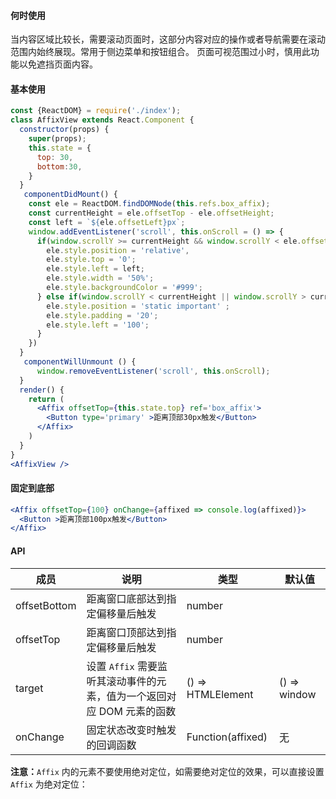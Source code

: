 
####  **何时使用**

当内容区域比较长，需要滚动页面时，这部分内容对应的操作或者导航需要在滚动范围内始终展现。常用于侧边菜单和按钮组合。
页面可视范围过小时，慎用此功能以免遮挡页面内容。

#### **基本使用**
```jsx
const {ReactDOM} = require('./index');
class AffixView extends React.Component {
  constructor(props) {
    super(props);
    this.state = {
      top: 30,
      bottom:30,
    }
  }
   componentDidMount() {
    const ele = ReactDOM.findDOMNode(this.refs.box_affix);
    const currentHeight = ele.offsetTop - ele.offsetHeight;
    const left = `${ele.offsetLeft}px`;
    window.addEventListener('scroll', this.onScroll = () => {
      if(window.scrollY >= currentHeight && window.scrollY < ele.offsetTop) {
        ele.style.position = 'relative',
        ele.style.top = '0';
        ele.style.left = left;
        ele.style.width = '50%';
        ele.style.backgroundColor = '#999';
      } else if(window.scrollY < currentHeight || window.scrollY > currentHeight +             ele.offsetHeight) {
        ele.style.position = 'static important' ;
        ele.style.padding = '20';
        ele.style.left = '100';
      }
    })
  }
   componentWillUnmount () {
      window.removeEventListener('scroll', this.onScroll);
  }
  render() {
    return (
      <Affix offsetTop={this.state.top} ref='box_affix'>
        <Button type='primary' >距离顶部30px触发</Button>
      </Affix>
    )
  }
}
<AffixView />
```
#### **固定到底部**
```jsx
<Affix offsetTop={100} onChange={affixed => console.log(affixed)}>
  <Button >距离顶部100px触发</Button>
</Affix>
```

#### **API**

| 成员 | 说明 | 类型 | 默认值 |
| --- | --- | --- | --- |
| offsetBottom | 距离窗口底部达到指定偏移量后触发 | number |  |
| offsetTop | 距离窗口顶部达到指定偏移量后触发 | number |  |
| target | 设置 `Affix` 需要监听其滚动事件的元素，值为一个返回对应 DOM 元素的函数 | () => HTMLElement | () => window |
| onChange | 固定状态改变时触发的回调函数 | Function(affixed) | 无 |

**注意：**`Affix` 内的元素不要使用绝对定位，如需要绝对定位的效果，可以直接设置 `Affix` 为绝对定位：


